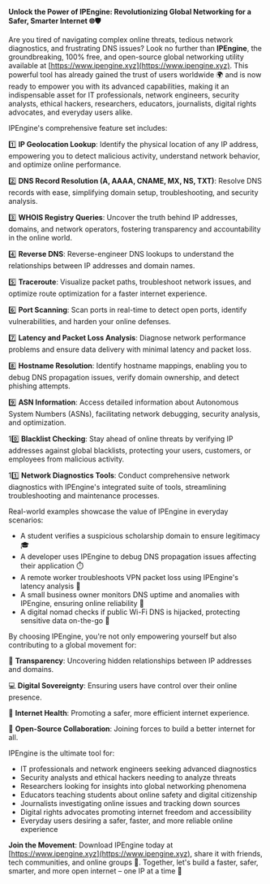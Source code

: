**Unlock the Power of IPEngine: Revolutionizing Global Networking for a Safer, Smarter Internet 🌐🛡️**

Are you tired of navigating complex online threats, tedious network diagnostics, and frustrating DNS issues? Look no further than **IPEngine**, the groundbreaking, 100% free, and open-source global networking utility available at [https://www.ipengine.xyz](https://www.ipengine.xyz). This powerful tool has already gained the trust of users worldwide 🌍 and is now ready to empower you with its advanced capabilities, making it an indispensable asset for IT professionals, network engineers, security analysts, ethical hackers, researchers, educators, journalists, digital rights advocates, and everyday users alike. 

IPEngine's comprehensive feature set includes:

1️⃣ **IP Geolocation Lookup**: Identify the physical location of any IP address, empowering you to detect malicious activity, understand network behavior, and optimize online performance.

2️⃣ **DNS Record Resolution (A, AAAA, CNAME, MX, NS, TXT)**: Resolve DNS records with ease, simplifying domain setup, troubleshooting, and security analysis.

3️⃣ **WHOIS Registry Queries**: Uncover the truth behind IP addresses, domains, and network operators, fostering transparency and accountability in the online world.

4️⃣ **Reverse DNS**: Reverse-engineer DNS lookups to understand the relationships between IP addresses and domain names.

5️⃣ **Traceroute**: Visualize packet paths, troubleshoot network issues, and optimize route optimization for a faster internet experience.

6️⃣ **Port Scanning**: Scan ports in real-time to detect open ports, identify vulnerabilities, and harden your online defenses.

7️⃣ **Latency and Packet Loss Analysis**: Diagnose network performance problems and ensure data delivery with minimal latency and packet loss.

8️⃣ **Hostname Resolution**: Identify hostname mappings, enabling you to debug DNS propagation issues, verify domain ownership, and detect phishing attempts.

9️⃣ **ASN Information**: Access detailed information about Autonomous System Numbers (ASNs), facilitating network debugging, security analysis, and optimization.

10️⃣ **Blacklist Checking**: Stay ahead of online threats by verifying IP addresses against global blacklists, protecting your users, customers, or employees from malicious activity.

11️⃣ **Network Diagnostics Tools**: Conduct comprehensive network diagnostics with IPEngine's integrated suite of tools, streamlining troubleshooting and maintenance processes.

Real-world examples showcase the value of IPEngine in everyday scenarios:

* A student verifies a suspicious scholarship domain to ensure legitimacy 🎓
* A developer uses IPEngine to debug DNS propagation issues affecting their application ⏱️
* A remote worker troubleshoots VPN packet loss using IPEngine's latency analysis 🔋
* A small business owner monitors DNS uptime and anomalies with IPEngine, ensuring online reliability 💼
* A digital nomad checks if public Wi-Fi DNS is hijacked, protecting sensitive data on-the-go 🛂

By choosing IPEngine, you're not only empowering yourself but also contributing to a global movement for:

🌟 **Transparency**: Uncovering hidden relationships between IP addresses and domains.

💻 **Digital Sovereignty**: Ensuring users have control over their online presence.

📡 **Internet Health**: Promoting a safer, more efficient internet experience.

🤝 **Open-Source Collaboration**: Joining forces to build a better internet for all.

IPEngine is the ultimate tool for:

* IT professionals and network engineers seeking advanced diagnostics
* Security analysts and ethical hackers needing to analyze threats
* Researchers looking for insights into global networking phenomena
* Educators teaching students about online safety and digital citizenship
* Journalists investigating online issues and tracking down sources
* Digital rights advocates promoting internet freedom and accessibility
* Everyday users desiring a safer, faster, and more reliable online experience

**Join the Movement**: Download IPEngine today at [https://www.ipengine.xyz](https://www.ipengine.xyz), share it with friends, tech communities, and online groups 📢. Together, let's build a faster, safer, smarter, and more open internet – one IP at a time 🔗